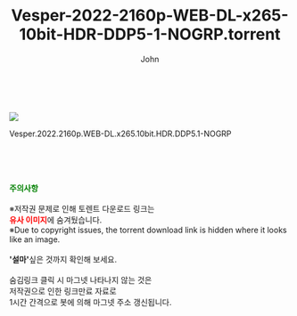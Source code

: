 ﻿---
layout: post
title:  "    Vesper-2022-2160p-WEB-DL-x265-10bit-HDR-DDP5-1-NOGRP.torrent"
author: John
categories: [ 영화 ]
tags: [  ]
image: https://torrentrj56.com/uploadfile/full/59709f1f7a2f8fd5a91102b1ec033156d24bc62b.jpg 
description: "    Vesper-2022-2160p-WEB-DL-x265-10bit-HDR-DDP5-1-NOGRP torrent 정보 공유"
toc: true
toc_sticky: true
---

<br>
<p><img src="https://torrentrj56.com/uploadfile/full/59709f1f7a2f8fd5a91102b1ec033156d24bc62b.jpg"/></p>
 Vesper.2022.2160p.WEB-DL.x265.10bit.HDR.DDP5.1-NOGRP  
    
<br><br><br>
<p data-ke-size="size16"><b><span style="color: green;">주의사항</span></b><br /><br />※저작권 문제로 인해 토렌트 다운로드 링크는<br /><b><span style="color: red;">유사 이미지</span></b>에 숨겨뒀습니다.<br />※Due to copyright issues, the torrent download link is hidden where it looks like an image.<br /><br /><b>'설마'</b>싶은 것까지 확인해 보세요.<br /><br />숨김링크 클릭 시 마그넷 나타나지 않는 것은<br />저작권으로 인한 링크만료 자료로<br />1시간 간격으로 봇에 의해 마그넷 주소 갱신됩니다.</p>
